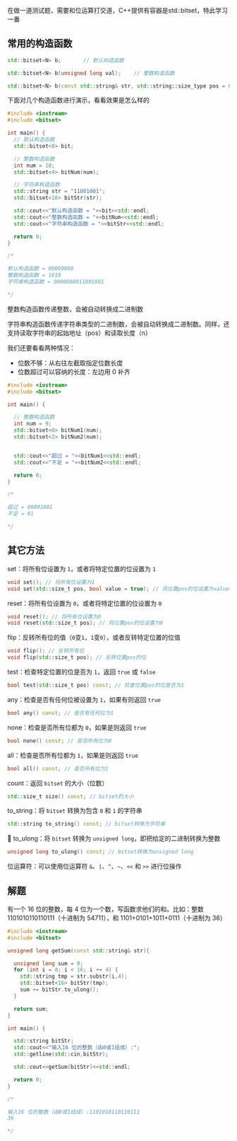 在做一道测试题，需要和位运算打交道，C++提供有容器是std::bitset，特此学习一番

## 常用的构造函数

```c++
std::bitset<N> b;		// 默认构造函数

std::bitset<N> b(unsigned long val);	// 整数构造函数

std::bitset<N> b(const std::string& str, std::string::size_type pos = 0, std::string::size_type n = std::string::npos);		// 字符串构造函数
```

下面对几个构造函数进行演示，看看效果是怎么样的

```c++
#include <iostream>
#include <bitset>

int main() {
  // 默认构造函数
  std::bitset<8> bit;

  // 整数构造函数
  int num = 10;
  std::bitset<4> bitNum(num);

  // 字符串构造函数
  std::string str = "11001001";
  std::bitset<16> bitStr(str);

  std::cout<<"默认构造函数 = "<<bit<<std::endl;
  std::cout<<"整数构造函数 = "<<bitNum<<std::endl;
  std::cout<<"字符串构造函数 = "<<bitStr<<std::endl;

  return 0;
}

/*

默认构造函数 = 00000000
整数构造函数 = 1010
字符串构造函数 = 0000000011001001

*/
```

整数构造函数传递整数，会被自动转换成二进制数

字符串构造函数传递字符串类型的二进制数，会被自动转换成二进制数。同样，还支持读取字符串的起始地址（pos）和读取长度（n）

我们还要看看两种情况：

- 位数不够：从右往左截取指定位数长度
- 位数超过可以容纳的长度：左边用 0 补齐

```c++
#include <iostream>
#include <bitset>

int main() {

  // 整数构造函数
  int num = 9;
  std::bitset<8> bitNum1(num);
  std::bitset<2> bitNum2(num);


  std::cout<<"超过 = "<<bitNum1<<std::endl;
  std::cout<<"不足 = "<<bitNum2<<std::endl;

  return 0;
}

/*

超过 = 00001001
不足 = 01

*/
```

## 其它方法

set：将所有位设置为 `1`，或者将特定位置的位设置为 `1`

```c++
void set(); // 将所有位设置为1
void set(std::size_t pos, bool value = true); // 将位置pos的位设置为value
```

reset：将所有位设置为 `0`，或者将特定位置的位设置为 `0`

```c++
void reset(); // 将所有位设置为0
void reset(std::size_t pos); // 将位置pos的位设置为0
```

flip：反转所有位的值（`0`变`1`，`1`变`0`），或者反转特定位置的位值

```c++
void flip(); // 反转所有位
void flip(std::size_t pos); // 反转位置pos的位
```

test：检查特定位置的位是否为 `1`，返回 `true` 或 `false`

```c++
bool test(std::size_t pos) const; // 检查位置pos的位是否为1
```

any：检查是否有任何位被设置为 `1`，如果有则返回 `true`

```c++
bool any() const; // 是否有任何位为1
```

none：检查是否所有位都为 `0`，如果是则返回 `true`

```c++
bool none() const; // 是否所有位为0
```

all：检查是否所有位都为 `1`，如果是则返回 `true`

```c++
bool all() const; // 是否所有位为1
```

count：返回 `bitset` 的大小（位数）

```c++
std::size_t size() const; // bitset的大小
```

to_string：将 `bitset` 转换为包含 `0` 和 `1` 的字符串

```c++
std::string to_string() const; // bitset转换为字符串
```

:pushpin: to_ulong：将 `bitset` 转换为 `unsigned long`，即把给定的二进制转换为整数

```c++
unsigned long to_ulong() const; // bitset转换为unsigned long
```

位运算符：可以使用位运算符 `&`、`|`、`^`、`~`、`<<` 和 `>>` 进行位操作

## 解题

有一个 16 位的整数，每 4 位为一个数，写函数求他们的和。比如：整数 1101010110110111（十进制为 54711），和 1101+0101+1011+0111（十进制为 36）

```c++
#include <iostream>
#include <bitset>

unsigned long getSum(const std::string& str){

  unsigned long sum = 0;
  for (int i = 0; i < 16; i += 4) {
    std::string tmp = str.substr(i,4);
    std::bitset<16> bitStr(tmp);
    sum += bitStr.to_ulong();
  }

  return sum;
}

int main() {

  std::string bitStr;
  std::cout<<"输入16 位的整数（由0或1组成）:";
  std::getline(std::cin,bitStr);

  std::cout<<getSum(bitStr)<<std::endl;

  return 0;
}

/*

输入16 位的整数（由0或1组成）:1101010110110111
36

*/
```

